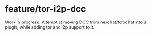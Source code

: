 # feature/tor-i2p-dcc

Work in progress. Attempt at moving DCC from hexchat/torxchat into a plugin, while adding tor and i2p support to it.
